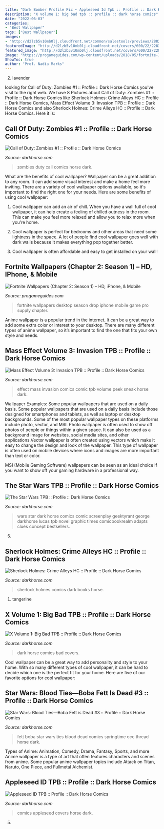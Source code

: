 ```yaml
---
title: "Dark Bomber Profile Pic ~ Appleseed Id Tpb :: Profile :: Dark Horse Comics"
description: "X volume 1: big bad tpb :: profile :: dark horse comics"
date: "2022-06-03"
categories:
- "Best Wallpaper"
tags: ["Best Wallpaper"]
images:
- "http://d2lzb5v10mb0lj.cloudfront.net/common/salestools/previews/28825/28825p1.jpg"
featuredImage: "http://d2lzb5v10mb0lj.cloudfront.net/covers/600/22/22833.jpg"
featured_image: "http://d2lzb5v10mb0lj.cloudfront.net/covers/600/22/22833.jpg"
image: "https://progameguides.com/wp-content/uploads/2018/05/fortnite-1920x1080-wallpaper-supply-drop.jpg"
ShowToc: true
author: "Prof. Nadia Marks"
---
```



2. lavender 

	

		
looking for Call of Duty: Zombies #1 :: Profile :: Dark Horse Comics you've visit to the right web. We have 8 Pictures about Call of Duty: Zombies #1 :: Profile :: Dark Horse Comics like Sherlock Holmes: Crime Alleys HC :: Profile :: Dark Horse Comics, Mass Effect Volume 3: Invasion TPB :: Profile :: Dark Horse Comics and also Sherlock Holmes: Crime Alleys HC :: Profile :: Dark Horse Comics. Here it is:
		
    
## Call Of Duty: Zombies #1 :: Profile :: Dark Horse Comics

<img loading=lazy src="http://d2lzb5v10mb0lj.cloudfront.net/common/salestools/previews/28825/28825p1.jpg" onerror="this.onerror=null;this.src='https://tse2.mm.bing.net/th?id=OIP.KEZwtRnBEZ8HL6E1v1JRxAHaLY&amp;pid=15.1';" alt="Call of Duty: Zombies #1 :: Profile :: Dark Horse Comics">

_Source: darkhorse.com_

>zombies duty call comics horse dark. 

	

What are the benefits of cool wallpaper?
Wallpaper can be a great addition to any room. It can add some visual interest and make a home feel more inviting. There are a variety of cool wallpaper options available, so it's important to find the right one for your needs. Here are some benefits of using cool wallpaper: 
1. Cool wallpaper can add an air of chill. When you have a wall full of cool wallpaper, it can help create a feeling of chilled outness in the room. This can make you feel more relaxed and allow you to relax more when you're home. 

2. Cool wallpaper is perfect for bedrooms and other areas that need some lightness in the space. A lot of people find cool wallpaper goes well with dark walls because it makes everything pop together better. 

3. Cool wallpaper is often affordable and easy to get installed on your wall!

    
## Fortnite Wallpapers (Chapter 2: Season 1) – HD, IPhone, &amp; Mobile

<img loading=lazy src="https://progameguides.com/wp-content/uploads/2018/05/fortnite-1920x1080-wallpaper-supply-drop.jpg" onerror="this.onerror=null;this.src='https://tse3.mm.bing.net/th?id=OIP.I68UNedr5KtlKbzCAs14EwHaEK&amp;pid=15.1';" alt="Fortnite Wallpapers (Chapter 2: Season 1) – HD, iPhone, &amp; Mobile">

_Source: progameguides.com_

>fortnite wallpapers desktop season drop iphone mobile game pro supply chapter. 

	

Anime wallpaper is a popular trend in the internet. It can be a great way to add some extra color or interest to your desktop. There are many different types of anime wallpaper, so it’s important to find the one that fits your own style and needs.

    
## Mass Effect Volume 3: Invasion TPB :: Profile :: Dark Horse Comics

<img loading=lazy src="http://d2lzb5v10mb0lj.cloudfront.net/common/salestools/previews/menv1/menv1p5.jpg" onerror="this.onerror=null;this.src='https://tse1.mm.bing.net/th?id=OIP.uyHNFwEBTb4V37ebjlCpswHaLM&amp;pid=15.1';" alt="Mass Effect Volume 3: Invasion TPB :: Profile :: Dark Horse Comics">

_Source: darkhorse.com_

>effect mass invasion comics comic tpb volume peek sneak horse dark. 

	

Wallpaper Examples: Some popular wallpapers that are used on a daily basis.
Some popular wallpapers that are used on a daily basis include those designed for smartphones and tablets, as well as laptop or desktop backgrounds. Some of the most popular wallpaper types on these platforms include photo, vector, and MSI. 
Photo wallpaper is often used to show off photos of people or things within a given space. It can also be used as a background image for websites, social media sites, and other applications.Vector wallpaper is often created using vectors which make it easy to change the design and look of the wallpaper. This type of wallpaper is often used on mobile devices where icons and images are more important than text or color. 

MSI (Mobile Gaming Software) wallpapers can be seen as an ideal choice if you want to show off your gaming hardware in a professional way.

    
## The Star Wars TPB :: Profile :: Dark Horse Comics

<img loading=lazy src="http://d2lzb5v10mb0lj.cloudfront.net/covers/600/22/22833.jpg" onerror="this.onerror=null;this.src='https://tse3.mm.bing.net/th?id=OIP.LZr1J8-OKEYbiFAadlaeuQHaLd&amp;pid=15.1';" alt="The Star Wars TPB :: Profile :: Dark Horse Comics">

_Source: darkhorse.com_

>wars star dark horse comics comic screenplay geektyrant george darkhorse lucas tpb novel graphic times comicbookrealm adapts clues concept bestsellers. 

	

5.

    
## Sherlock Holmes: Crime Alleys HC :: Profile :: Dark Horse Comics

<img loading=lazy src="http://d2lzb5v10mb0lj.cloudfront.net/covers/600/24/24964.jpg" onerror="this.onerror=null;this.src='https://tse4.mm.bing.net/th?id=OIP.3I8xvGcyw9mC3vgXcoaXMQHaLO&amp;pid=15.1';" alt="Sherlock Holmes: Crime Alleys HC :: Profile :: Dark Horse Comics">

_Source: darkhorse.com_

>sherlock holmes comics dark books horse. 

	

1. tangerine 

    
## X Volume 1: Big Bad TPB :: Profile :: Dark Horse Comics

<img loading=lazy src="http://d2lzb5v10mb0lj.cloudfront.net/covers/600/22/22521.jpg" onerror="this.onerror=null;this.src='https://tse4.mm.bing.net/th?id=OIP.rkax2wJzPTKArBmw3osNswHaLZ&amp;pid=15.1';" alt="X Volume 1: Big Bad TPB :: Profile :: Dark Horse Comics">

_Source: darkhorse.com_

>dark horse comics bad covers. 

	

Cool wallpaper can be a great way to add personality and style to your home. With so many different types of cool wallpaper, it can be hard to decide which one is the perfect fit for your home. Here are five of our favorite options for cool wallpaper: 

    
## Star Wars: Blood Ties—Boba Fett Is Dead #3 :: Profile :: Dark Horse Comics

<img loading=lazy src="http://d2lzb5v10mb0lj.cloudfront.net/common/salestools/previews/swbtbfd3/swbtbfd3p2.jpg" onerror="this.onerror=null;this.src='https://tse1.mm.bing.net/th?id=OIP.qa1lY9z_3bhV1J0zna9gGwHaLZ&amp;pid=15.1';" alt="Star Wars: Blood Ties—Boba Fett is Dead #3 :: Profile :: Dark Horse Comics">

_Source: darkhorse.com_

>fett boba star wars ties blood dead comics springtime occ thread horse dark. 

	

Types of Anime: Animation, Comedy, Drama, Fantasy, Sports, and more
Anime wallpaper is a type of art that often features characters and scenes from anime. Some popular anime wallpaper topics include Attack on Titan, Naruto, One Piece, and Fullmetal Alchemist.

    
## Appleseed ID TPB :: Profile :: Dark Horse Comics

<img loading=lazy src="http://d2lzb5v10mb0lj.cloudfront.net/covers/600/14/14255.jpg" onerror="this.onerror=null;this.src='https://tse1.mm.bing.net/th?id=OIP.8E9tuv6AXsZZgG8-GoiCxADOEs&amp;pid=15.1';" alt="Appleseed ID TPB :: Profile :: Dark Horse Comics">

_Source: darkhorse.com_

>comics appleseed covers horse dark. 

	

5.

